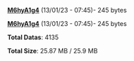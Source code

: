 [**M6hyA1g4**](/data/M6hyA1g4.txt) (13/01/23 - 07:45)- 245 bytes

[**M6hyA1g4**](/data/M6hyA1g4.txt) (13/01/23 - 07:45)- 245 bytes

**Total Datas**: 4135

**Total Size**: 25.87 MB / 25.9 MB
